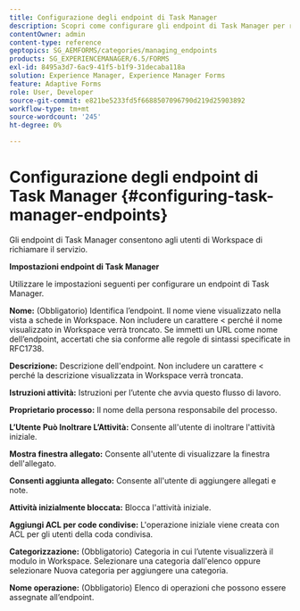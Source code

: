 ```yaml
---
title: Configurazione degli endpoint di Task Manager
description: Scopri come configurare gli endpoint di Task Manager per richiamare il servizio. Sono necessarie impostazioni diverse per configurare gli endpoint di Task Manager.
contentOwner: admin
content-type: reference
geptopics: SG_AEMFORMS/categories/managing_endpoints
products: SG_EXPERIENCEMANAGER/6.5/FORMS
exl-id: 8495a3d7-6ac9-41f5-b1f9-31decaba118a
solution: Experience Manager, Experience Manager Forms
feature: Adaptive Forms
role: User, Developer
source-git-commit: e821be5233fd5f6688507096790d219d25903892
workflow-type: tm+mt
source-wordcount: '245'
ht-degree: 0%

---
```


# Configurazione degli endpoint di Task Manager {#configuring-task-manager-endpoints}

Gli endpoint di Task Manager consentono agli utenti di Workspace di richiamare il servizio.

**Impostazioni endpoint di Task Manager**

Utilizzare le impostazioni seguenti per configurare un endpoint di Task Manager.

**Nome:** (Obbligatorio) Identifica l’endpoint. Il nome viene visualizzato nella vista a schede in Workspace. Non includere un carattere &lt; perché il nome visualizzato in Workspace verrà troncato. Se immetti un URL come nome dell’endpoint, accertati che sia conforme alle regole di sintassi specificate in RFC1738.

**Descrizione:** Descrizione dell&#39;endpoint. Non includere un carattere &lt; perché la descrizione visualizzata in Workspace verrà troncata.

**Istruzioni attività:** Istruzioni per l’utente che avvia questo flusso di lavoro.

**Proprietario processo:** Il nome della persona responsabile del processo.

**L’Utente Può Inoltrare L’Attività:** Consente all&#39;utente di inoltrare l&#39;attività iniziale.

**Mostra finestra allegato:** Consente all&#39;utente di visualizzare la finestra dell&#39;allegato.

**Consenti aggiunta allegato:** Consente all&#39;utente di aggiungere allegati e note.

**Attività inizialmente bloccata:** Blocca l&#39;attività iniziale.

**Aggiungi ACL per code condivise:** L&#39;operazione iniziale viene creata con ACL per gli utenti della coda condivisa.

**Categorizzazione:** (Obbligatorio) Categoria in cui l’utente visualizzerà il modulo in Workspace. Selezionare una categoria dall&#39;elenco oppure selezionare Nuova categoria per aggiungere una categoria.

**Nome operazione:** (Obbligatorio) Elenco di operazioni che possono essere assegnate all’endpoint.
